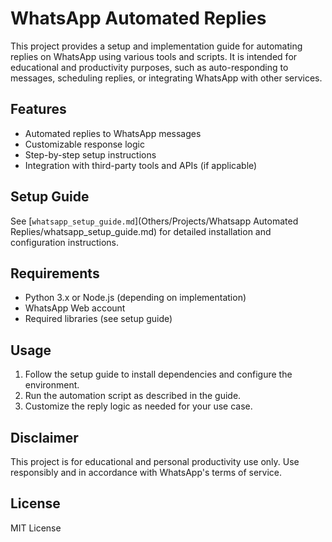 # WhatsApp Automated Replies

This project provides a setup and implementation guide for automating replies on WhatsApp using various tools and scripts. It is intended for educational and productivity purposes, such as auto-responding to messages, scheduling replies, or integrating WhatsApp with other services.

## Features
- Automated replies to WhatsApp messages
- Customizable response logic
- Step-by-step setup instructions
- Integration with third-party tools and APIs (if applicable)

## Setup Guide
See [`whatsapp_setup_guide.md`](Others/Projects/Whatsapp Automated Replies/whatsapp_setup_guide.md) for detailed installation and configuration instructions.

## Requirements
- Python 3.x or Node.js (depending on implementation)
- WhatsApp Web account
- Required libraries (see setup guide)

## Usage
1. Follow the setup guide to install dependencies and configure the environment.
2. Run the automation script as described in the guide.
3. Customize the reply logic as needed for your use case.

## Disclaimer
This project is for educational and personal productivity use only. Use responsibly and in accordance with WhatsApp's terms of service.

## License
MIT License
